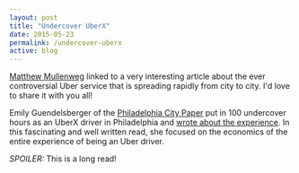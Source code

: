 ```yaml
---
layout: post
title: "Undercover UberX"
date: 2015-05-23
permalink: /undercover-uberx
active: blog
---
```


[Matthew Mullenweg](http://ma.tt) linked to a very interesting article about the ever controversial Uber service that is spreading rapidly from city to city. I'd love to share it with you all!

Emily Guendelsberger of the [Philadelphia City Paper](http://citypaper.net/emilyg/) put in 100 undercover hours as an UberX driver in Philadelphia and [wrote about the experience](http://citypaper.net/uberdriver/). In this fascinating and well written read, she focused on the economics of the entire experience of being an Uber driver.

*SPOILER:* This is a long read!
